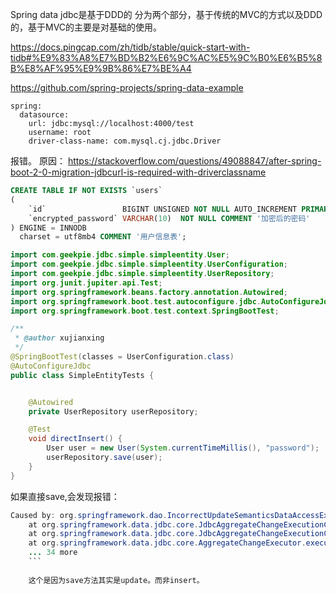 
Spring data jdbc是基于DDD的
分为两个部分，基于传统的MVC的方式以及DDD的，基于MVC的主要是对基础的使用。


https://docs.pingcap.com/zh/tidb/stable/quick-start-with-tidb#%E9%83%A8%E7%BD%B2%E6%9C%AC%E5%9C%B0%E6%B5%8B%E8%AF%95%E9%9B%86%E7%BE%A4


https://github.com/spring-projects/spring-data-example


```
spring:
  datasource:
    url: jdbc:mysql://localhost:4000/test
    username: root
    driver-class-name: com.mysql.cj.jdbc.Driver
```
报错。
原因：
https://stackoverflow.com/questions/49088847/after-spring-boot-2-0-migration-jdbcurl-is-required-with-driverclassname

```sql
CREATE TABLE IF NOT EXISTS `users`
(
    `id`                 BIGINT UNSIGNED NOT NULL AUTO_INCREMENT PRIMARY KEY COMMENT '主键',
    `encrypted_password` VARCHAR(10)  NOT NULL COMMENT '加密后的密码'
) ENGINE = INNODB
  charset = utf8mb4 COMMENT '用户信息表';
```


```java
import com.geekpie.jdbc.simple.simpleentity.User;
import com.geekpie.jdbc.simple.simpleentity.UserConfiguration;
import com.geekpie.jdbc.simple.simpleentity.UserRepository;
import org.junit.jupiter.api.Test;
import org.springframework.beans.factory.annotation.Autowired;
import org.springframework.boot.test.autoconfigure.jdbc.AutoConfigureJdbc;
import org.springframework.boot.test.context.SpringBootTest;

/**
 * @author xujianxing
 */
@SpringBootTest(classes = UserConfiguration.class)
@AutoConfigureJdbc
public class SimpleEntityTests {


    @Autowired
    private UserRepository userRepository;

    @Test
    void directInsert() {
        User user = new User(System.currentTimeMillis(), "password");
        userRepository.save(user);
    }
}
```

如果直接save,会发现报错：



```java
Caused by: org.springframework.dao.IncorrectUpdateSemanticsDataAccessException: Failed to update entity [User(id=1701833003484, encryptedPassword=password)]; Id [1701833003484] not found in database
	at org.springframework.data.jdbc.core.JdbcAggregateChangeExecutionContext.updateWithoutVersion(JdbcAggregateChangeExecutionContext.java:339)
	at org.springframework.data.jdbc.core.JdbcAggregateChangeExecutionContext.executeUpdateRoot(JdbcAggregateChangeExecutionContext.java:129)
	at org.springframework.data.jdbc.core.AggregateChangeExecutor.execute(AggregateChangeExecutor.java:93)
	... 34 more
	```
	
	这个是因为save方法其实是update。而非insert。
	
	